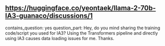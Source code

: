 ## https://huggingface.co/yeontaek/llama-2-70b-IA3-guanaco/discussions/1

contains_question: yes
question_part: Hey, do you mind sharing the training code/script you used for IA3? Using the Transformers pipeline and directly using IA3 causes data loading issues for me. Thanks.